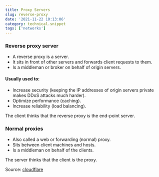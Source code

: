```yaml
---
title: Proxy Servers
slug: reverse-proxy
date: '2021-11-22 10:13:06'
category: technical.snippet
tags: ['networks']
---
```


### Reverse proxy server

- A reverse proxy is a server.
- It sits in front of other servers and forwards client requests to them.
- Is a middleman or broker on behalf of origin servers.

#### Usually used to:

- Increase security (keeping the IP addresses of origin servers private makes
  DDoS attacks much harder).
- Optimize performance (caching).
- Increase reliability (load balancing).

The client thinks that the reverse proxy _is_ the end-point server.

### Normal proxies

- Also called a web or forwarding (normal) proxy.
- Sits between client machines and hosts.
- Is a middleman on behalf of the clients.

The server thinks that the client _is_ the proxy.

Source: [cloudflare](https://www.cloudflare.com/learning/cdn/glossary/reverse-proxy/)
